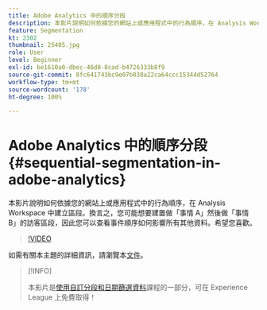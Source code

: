 ```yaml
---
title: Adobe Analytics 中的順序分段
description: 本影片說明如何依據您的網站上或應用程式中的行為順序，在 Analysis Workspace 中建立區段。換言之，您可能想要建置做事情 A 然後做事情 B 的訪客區段，因此您可以查看事件順序如何影響所有其他資料。希望您喜歡。
feature: Segmentation
kt: 2302
thumbnail: 25405.jpg
role: User
level: Beginner
exl-id: be1610a0-dbec-46d0-8cad-b4726333b8f9
source-git-commit: 8fc641743bc9e07b838a22ca64ccc15344d52764
workflow-type: tm+mt
source-wordcount: '178'
ht-degree: 100%

---
```


# Adobe Analytics 中的順序分段 {#sequential-segmentation-in-adobe-analytics}

本影片說明如何依據您的網站上或應用程式中的行為順序，在 Analysis Workspace 中建立區段。換言之，您可能想要建置做「事情 A」然後做「事情 B」的訪客區段，因此您可以查看事件順序如何影響所有其他資料。希望您喜歡。

>[!VIDEO](https://video.tv.adobe.com/v/25405/?quality=12&learn=on)

如需有關本主題的詳細資訊，請瀏覽本[文件](https://experienceleague.adobe.com/docs/analytics/components/segmentation/segmentation-workflow/seg-sequential-build.html?lang=zh-Hant)。

>[!INFO]
>
> 本影片是[使用自訂分段和日期篩選資料](https://experienceleague.adobe.com/?recommended=Analytics-U-1-2021.1.filterdata)課程的一部分，可在 Experience League 上免費取得！
